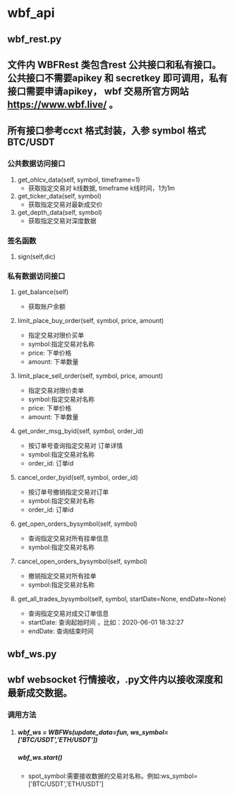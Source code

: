 # wbf_api
## wbf_rest.py
## 文件内 WBFRest 类包含rest 公共接口和私有接口。公共接口不需要apikey 和 secretkey 即可调用，私有接口需要申请apikey， wbf 交易所官方网站 https://www.wbf.live/ 。
## 所有接口参考ccxt 格式封装，入参 symbol 格式 BTC/USDT 
### 公共数据访问接口
1.  get_ohlcv_data(self, symbol, timeframe=1)
     * 获取指定交易对 k线数据, timeframe k线时间，1为1m 
2.  get_ticker_data(self, symbol)
     * 获取指定交易对最新成交价
3.  get_depth_data(self, symbol)
     * 获取指定交易对深度数据
     
### 签名函数  
1.  sign(self,dic)

### 私有数据访问接口
1.  get_balance(self)
     * 获取账户余额
2.  limit_place_buy_order(self, symbol, price, amount)
     * 指定交易对限价买单
     * symbol:指定交易对名称
     * price: 下单价格
     * amount: 下单数量
3.  limit_place_sell_order(self, symbol, price, amount)
     * 指定交易对限价卖单
     * symbol:指定交易对名称
     * price: 下单价格
     * amount: 下单数量
4.  get_order_msg_byid(self, symbol, order_id)
     * 按订单号查询指定交易对 订单详情
     * symbol:指定交易对名称
     * order_id: 订单id
5.  cancel_order_byid(self, symbol, order_id)
     * 按订单号撤销指定交易对订单
     * symbol:指定交易对名称
     * order_id: 订单id
6.  get_open_orders_bysymbol(self, symbol)
     * 查询指定交易对所有挂单信息
     * symbol:指定交易对名称
7.  cancel_open_orders_bysymbol(self, symbol)
     * 撤销指定交易对所有挂单
     * symbol:指定交易对名称

8.  get_all_trades_bysymbol(self, symbol, startDate=None, endDate=None)
     * 查询指定交易对成交订单信息
     * startDate: 查询起始时间 ，比如：2020-06-01 18:32:27
     * endDate: 查询结束时间
     
## wbf_ws.py
## wbf websocket 行情接收，.py文件内以接收深度和最新成交数据。
### 调用方法
1.  ##### wbf_ws = WBFWs(update_data=fun, ws_symbol=['BTC/USDT','ETH/USDT'])
     ##### wbf_ws.start()
     * spot_symbol:需要接收数据的交易对名称。例如:ws_symbol=['BTC/USDT','ETH/USDT']
